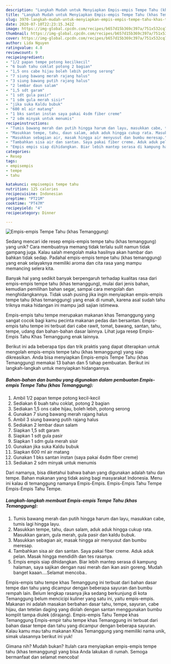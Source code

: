 ```yaml
---
description: "Langkah Mudah untuk Menyiapkan Empis-empis Tempe Tahu (khas Temanggung) Anti Gagal"
title: "Langkah Mudah untuk Menyiapkan Empis-empis Tempe Tahu (khas Temanggung) Anti Gagal"
slug: 3970-langkah-mudah-untuk-menyiapkan-empis-empis-tempe-tahu-khas-temanggung-anti-gagal
date: 2020-07-10T22:23:15.342Z
image: https://img-global.cpcdn.com/recipes/b657d15b369c397a/751x532cq70/empis-empis-tempe-tahu-khas-temanggung-foto-resep-utama.jpg
thumbnail: https://img-global.cpcdn.com/recipes/b657d15b369c397a/751x532cq70/empis-empis-tempe-tahu-khas-temanggung-foto-resep-utama.jpg
cover: https://img-global.cpcdn.com/recipes/b657d15b369c397a/751x532cq70/empis-empis-tempe-tahu-khas-temanggung-foto-resep-utama.jpg
author: Lida Nguyen
ratingvalue: 4.8
reviewcount: 9
recipeingredient:
- "1/2 papan tempe potong kecilkecil"
- "6 buah tahu coklat potong 2 bagian"
- "1,5 ons cabe hijau boleh lebih potong serong"
- "7 siung bawang merah rajang halus"
- "3 siung bawang putih rajang halus"
- "2 lembar daun salam"
- "1,5 sdt garam"
- "1 sdt gula pasir"
- "1 sdm gula merah sisir"
- "jika suka Kaldu bubuk"
- "600 ml air matang"
- "1 bks santan instan saya pakai 4sdm fiber creme"
- "2 sdm minyak untuk menumis"
recipeinstructions:
- "Tumis bawang merah dan putih hingga harum dan layu, masukkan cabe, tumis lagi hingga layu."
- "Masukkan tempe, tahu, daun salam, aduk aduk hingga cukup rata. Masukkan garam, gula merah, gula pasir dan kaldu bubuk."
- "Masukkan sebagian air, masak hingga air menyusut dan bumbu meresap."
- "Tambahkan sisa air dan santan. Saya pakai fiber creme. Aduk aduk pelan. Masak hingga mendidih dan tes rasanya."
- "Empis empis siap dihidangkan. Biar lebih mantep serasa di kampung halaman, saya sajikan dengan nasi merah dan ikan asin goreng. Mudah banget kaaan....Selamat mencoba.."
categories:
- Resep
tags:
- empisempis
- tempe
- tahu

katakunci: empisempis tempe tahu 
nutrition: 125 calories
recipecuisine: Indonesian
preptime: "PT21M"
cooktime: "PT47M"
recipeyield: "4"
recipecategory: Dinner

---
```



![Empis-empis Tempe Tahu (khas Temanggung)](https://img-global.cpcdn.com/recipes/b657d15b369c397a/751x532cq70/empis-empis-tempe-tahu-khas-temanggung-foto-resep-utama.jpg)

Sedang mencari ide resep empis-empis tempe tahu (khas temanggung) yang unik? Cara membuatnya memang tidak terlalu sulit namun tidak gampang juga. Kalau salah mengolah maka hasilnya akan hambar dan bahkan tidak sedap. Padahal empis-empis tempe tahu (khas temanggung) yang enak selayaknya memiliki aroma dan cita rasa yang mampu memancing selera kita.

Banyak hal yang sedikit banyak berpengaruh terhadap kualitas rasa dari empis-empis tempe tahu (khas temanggung), mulai dari jenis bahan, kemudian pemilihan bahan segar, sampai cara mengolah dan menghidangkannya. Tidak usah pusing jika ingin menyiapkan empis-empis tempe tahu (khas temanggung) yang enak di rumah, karena asal sudah tahu triknya maka hidangan ini mampu jadi sajian istimewa.

Empis-empis tahu tempe merupakan makanan khas Temanggung yang sangat cocok bagi kamu pecinta makanan pedas dan bersantan. Empis-empis tahu tempe ini terbuat dari cabe rawit, tomat, bawang, santan, tahu, tempe, udang dan bahan-bahan dasar lainnya. Lihat juga resep Empis-Empis Tahu Khas Temanggung enak lainnya.


Berikut ini ada beberapa tips dan trik praktis yang dapat diterapkan untuk mengolah empis-empis tempe tahu (khas temanggung) yang siap dikreasikan. Anda bisa menyiapkan Empis-empis Tempe Tahu (khas Temanggung) memakai 13 bahan dan 5 tahap pembuatan. Berikut ini langkah-langkah untuk menyiapkan hidangannya.

<!--inarticleads1-->

##### Bahan-bahan dan bumbu yang digunakan dalam pembuatan Empis-empis Tempe Tahu (khas Temanggung):

1. Ambil 1/2 papan tempe potong kecil-kecil
1. Sediakan 6 buah tahu coklat, potong 2 bagian
1. Sediakan 1,5 ons cabe hijau, boleh lebih, potong serong
1. Gunakan 7 siung bawang merah rajang halus
1. Ambil 3 siung bawang putih rajang halus
1. Sediakan 2 lembar daun salam
1. Siapkan 1,5 sdt garam
1. Siapkan 1 sdt gula pasir
1. Siapkan 1 sdm gula merah sisir
1. Gunakan jika suka Kaldu bubuk
1. Siapkan 600 ml air matang
1. Gunakan 1 bks santan instan (saya pakai 4sdm fiber creme)
1. Sediakan 2 sdm minyak untuk menumis


Dari namanya, bisa diketahui bahwa bahan yang digunakan adalah tahu dan tempe. Bahan makanan yang tidak asing bagi masyarakat Indonesia. Menu ini kalau di temanggung namanya Empis-Empis. Empis-Empis Tahu Tempe Empis-Empis Tahu Tempe. 

<!--inarticleads2-->

##### Langkah-langkah membuat Empis-empis Tempe Tahu (khas Temanggung):

1. Tumis bawang merah dan putih hingga harum dan layu, masukkan cabe, tumis lagi hingga layu.
1. Masukkan tempe, tahu, daun salam, aduk aduk hingga cukup rata. Masukkan garam, gula merah, gula pasir dan kaldu bubuk.
1. Masukkan sebagian air, masak hingga air menyusut dan bumbu meresap.
1. Tambahkan sisa air dan santan. Saya pakai fiber creme. Aduk aduk pelan. Masak hingga mendidih dan tes rasanya.
1. Empis empis siap dihidangkan. Biar lebih mantep serasa di kampung halaman, saya sajikan dengan nasi merah dan ikan asin goreng. Mudah banget kaaan....Selamat mencoba..


Empis-empis tahu tempe khas Temanggung ini terbuat dari bahan dasar tempe dan tahu yang dicampur dengan beberapa sayuran dan bumbu rempah lain. Belum lengkap rasanya jika sedang berkunjung di kota Temanggung belum mencicipi kuliner yang satu ini, yaitu empis-empis. Makanan ini adalah masakan berbahan dasar tahu, tempe, sayuran, cabe hijau, dan tetelan daging yang diolah dengan santan menggunakan bumbu komplit tampa diulek (dirajang). Empis-empis Tahu Tempe khas Temanggung Empis-empir tahu tempe khas Temanggung ini terbuat dari bahan dasar tempe dan tahu yang dicampur dengan beberapa sayuran. Kalau kamu mau tahu makanan Khas Temanggung yang memiliki nama unik, simak ulasannya berikut ini yuk! 

Gimana nih? Mudah bukan? Itulah cara menyiapkan empis-empis tempe tahu (khas temanggung) yang bisa Anda lakukan di rumah. Semoga bermanfaat dan selamat mencoba!
